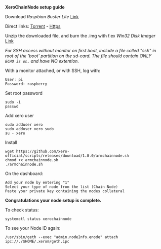 
**XeroChainNode setup guide**

Download *Raspbian Buster Lite* [Link](https://www.raspberrypi.org/downloads/raspbian/)

Direct links:
[Torrent](https://downloads.raspberrypi.org/raspbian_lite_latest.torrent) - [Https](https://downloads.raspberrypi.org/raspbian_lite_latest)

Unzip the downloaded file, and burn the .img with f.ex _Win32 Disk Imager_ [Link](https://sourceforge.net/projects/win32diskimager/)

_For SSH access without monitor on first boot, include a file called "ssh" in root of the 'boot' partition on the sd-card. The file should contain ONLY `ECHO is on.` and have NO extention._

With a monitor attached, or with SSH, log with:

	User: pi
	Password: raspberry

Set root password

	sudo -i
	passwd
	

Add xero user

	sudo adduser xero
	sudo adduser xero sudo
	su - xero

Install 

	wget https://github.com/xero-official/scripts/releases/download/1.0.0/armchainnode.sh
	chmod +x armchainnode.sh
	./armchainnode.sh

On the dashboard:

	Add your node by entering "1"
	Select your type of node from the list (Chain Node) 
	Paste your private key containing the nodes collateral
**Congratulations your node setup is complete.**


To check status:

`systemctl status xerochainnode`

To see your Node ID again:

`/usr/sbin/geth --exec "admin.nodeInfo.enode" attach ipc://./$HOME/.xerom/geth.ipc`
